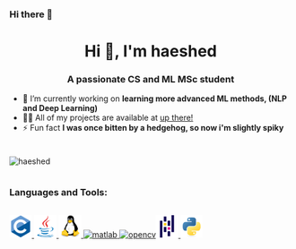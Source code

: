 ### Hi there 👋

<h1 align="center">Hi 👋, I'm haeshed</h1>
<h3 align="center">A passionate CS and ML MSc student</h3>

- 🔭 I’m currently working on **learning more advanced ML methods, (NLP and Deep Learning)**
- 👨‍💻 All of my projects are available at [up there!](https://github.com/haeshed?tab=repositories)
- ⚡ Fun fact **I was once bitten by a hedgehog, so now i'm slightly spiky**

<h3 align="left"></h3>
<div style="display:flex">
<p><img align="right" src="https://github-readme-stats.vercel.app/api/top-langs?username=haeshed&show_icons=true&locale=en&layout=compact" alt="haeshed" /></p>
</div>



<h3 align="left">Languages and Tools:</h3>
<div style="display:flex">
  <p align="left"> 
    <a href="https://www.cprogramming.com/" target="_blank" rel="noreferrer"> 
      <img src="https://raw.githubusercontent.com/devicons/devicon/master/icons/c/c-original.svg" alt="c" width="40" height="40"/> 
    </a> 
    <a href="https://www.java.com" target="_blank" rel="noreferrer"> 
      <img src="https://raw.githubusercontent.com/devicons/devicon/master/icons/java/java-original.svg" alt="java" width="40" height="40"/> 
    </a> 
    <a href="https://www.linux.org/" target="_blank" rel="noreferrer"> 
      <img src="https://raw.githubusercontent.com/devicons/devicon/master/icons/linux/linux-original.svg" alt="linux" width="40" height="40"/> 
    </a> 
    <a href="https://www.mathworks.com/" target="_blank" rel="noreferrer"> 
      <img src="https://upload.wikimedia.org/wikipedia/commons/2/21/Matlab_Logo.png" alt="matlab" width="40" height="40"/> 
    </a> 
    <a href="https://opencv.org/" target="_blank" rel="noreferrer"> 
      <img src="https://www.vectorlogo.zone/logos/opencv/opencv-icon.svg" alt="opencv" width="40" height="40"/> 
    </a> 
  </p>
  <p align="left"> 
    <a href="https://pandas.pydata.org/" target="_blank" rel="noreferrer"> 
      <img src="https://raw.githubusercontent.com/devicons/devicon/2ae2a900d2f041da66e950e4d48052658d850630/icons/pandas/pandas-original.svg" alt="pandas" width="40" height="40"/> 
    </a> 
    <a href="https://www.python.org" target="_blank" rel="noreferrer"> 
      <img src="https://raw.githubusercontent.com/devicons/devicon/master/icons/python/python-original.svg" alt="python" width="40" height="40" /> 
    </a> 
  </p>
</div>




